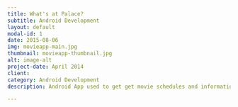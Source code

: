 ```yaml
---
title: What's at Palace?
subtitle: Android Development
layout: default
modal-id: 1
date: 2015-08-06
img: movieapp-main.jpg
thumbnail: movieapp-thumbnail.jpg
alt: image-alt
project-date: April 2014
client:
category: Android Development
description: Android App used to get get movie schedules and information; including viewer rating, plot, genre, runtime and movie rating for movies currently showing at Palace Amusement Company Limited. This app pulls information from RSS feeds provided by Palace Amusement and fetches the movie information from a movie api.

---
```

